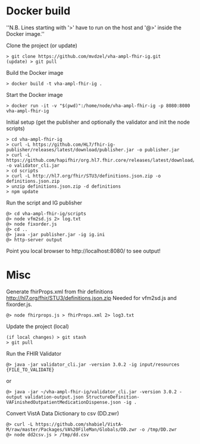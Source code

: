 # Docker build

''N.B. Lines starting with '>' have to run on the host and '@>' inside the Docker image.''

Clone the project (or update)
```
> git clone https://github.com/mvdzel/vha-ampl-fhir-ig.git
(update) > git pull
```

Build the Docker image
```
> docker build -t vha-ampl-fhir-ig .
```

Start the Docker image
```
> docker run -it -v "$(pwd)":/home/node/vha-ampl-fhir-ig -p 8080:8080 vha-ampl-fhir-ig
```

Initial setup (get the publisher and optionally the validator and init the node scripts)
```
> cd vha-ampl-fhir-ig
> curl -L https://github.com/HL7/fhir-ig-publisher/releases/latest/download/publisher.jar -o publisher.jar
> curl -L https://github.com/hapifhir/org.hl7.fhir.core/releases/latest/download/validator_cli.jar -o validator_cli.jar
> cd scripts
> curl -L http://hl7.org/fhir/STU3/definitions.json.zip -o definitions.json.zip
> unzip definitions.json.zip -d definitions
> npm update
```

Run the script and IG publisher
```
@> cd vha-ampl-fhir-ig/scripts
@> node vfm2sd.js 2> log.txt
@> node fixorder.js
@> cd ..
@> java -jar publisher.jar -ig ig.ini
@> http-server output
```
Point you local browser to http://localhost:8080/ to see output!

# Misc

Generate fhirProps.xml from fhir definitions http://hl7.org/fhir/STU3/definitions.json.zip
Needed for vfm2sd.js and fixorder.js.
```
@> node fhirprops.js > fhirProps.xml 2> log3.txt
```

Update the project (local)
```
(if local changes) > git stash
> git pull
```

Run the FHIR Validator
```
@> java -jar validator_cli.jar -version 3.0.2 -ig input/resources {FILE_TO_VALIDATE}
```
or
```
@> java -jar ~/vha-ampl-fhir-ig/validator_cli.jar -version 3.0.2 -output validation-output.json StructureDefinition-VAFinishedOutpatientMedicationDispense.json -ig .
```

Convert VistA Data Dictionary to csv (DD.zwr)
```
@> curl -L https://github.com/shabiel/VistA-M/raw/master/Packages/VA%20FileMan/Globals/DD.zwr -o /tmp/DD.zwr
@> node dd2csv.js > /tmp/dd.csv
```